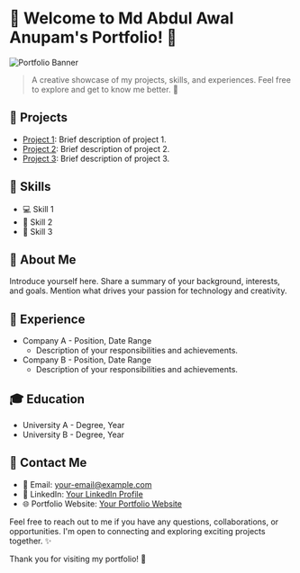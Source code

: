 # 👋 Welcome to Md Abdul Awal Anupam's Portfolio! 🚀

![Portfolio Banner](https://github.com/leviarista/github-profile-header-generator)

> A creative showcase of my projects, skills, and experiences. Feel free to explore and get to know me better. 🌟

## 🚀 Projects

- [Project 1](link-to-project-1): Brief description of project 1.
- [Project 2](link-to-project-2): Brief description of project 2.
- [Project 3](link-to-project-3): Brief description of project 3.

## 💼 Skills

- 💻 Skill 1
- 🎨 Skill 2
- 📱 Skill 3

## 👤 About Me

Introduce yourself here. Share a summary of your background, interests, and goals. Mention what drives your passion for technology and creativity.

## 💼 Experience

- Company A - Position, Date Range
  - Description of your responsibilities and achievements.
- Company B - Position, Date Range
  - Description of your responsibilities and achievements.

## 🎓 Education

- University A - Degree, Year
- University B - Degree, Year

## 📧 Contact Me

- 📩 Email: your-email@example.com
- 💼 LinkedIn: [Your LinkedIn Profile](link-to-your-linkedin-profile)
- 🌐 Portfolio Website: [Your Portfolio Website](link-to-your-portfolio-website)

Feel free to reach out to me if you have any questions, collaborations, or opportunities. I'm open to connecting and exploring exciting projects together. ✨

Thank you for visiting my portfolio! 🙌

